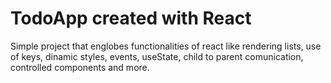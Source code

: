 # TodoApp created with React

  Simple project that englobes functionalities of react like rendering lists, use of keys, dinamic styles, events, useState, child to parent comunication, controlled components and more.
